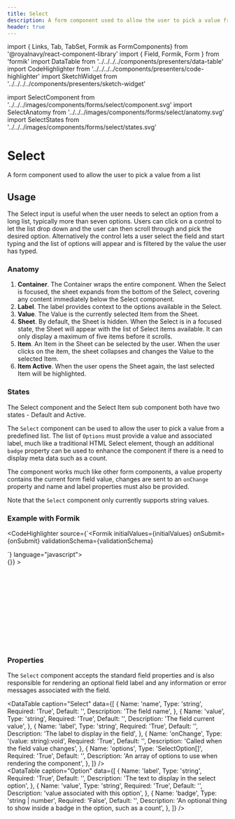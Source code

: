 ```yaml
---
title: Select
description: A form component used to allow the user to pick a value from a list
header: true
---
```


import { Links, Tab, TabSet, Formik as FormComponents} from '@royalnavy/react-component-library'
import { Field, Formik, Form } from 'formik'
import DataTable from '../../../../components/presenters/data-table'
import CodeHighlighter from '../../../../components/presenters/code-highlighter'
import SketchWidget from '../../../../components/presenters/sketch-widget'

import SelectComponent from '../../../images/components/forms/select/component.svg'
import SelectAnatomy from '../../../images/components/forms/select/anatomy.svg'
import SelectStates from '../../../images/components/forms/select/states.svg'

# Select
A form component used to allow the user to pick a value from a list
<SelectComponent />

## Usage
The Select input is useful when the user needs to select an option from a long list, typically more than seven options. Users can click on a control to let the list drop down and the user can then scroll through and pick the desired option. Alternatively the control lets a user select the field and start typing and the list of options will appear and is filtered by the value the user has typed.

<TabSet>

<Tab title="Design">

<SketchWidget name="Select" href="/standards-toolkit.sketch" /> 

### Anatomy

<SelectAnatomy />

1. **Container**. The Container wraps the entire component. When the Select is focused, the sheet expands from the bottom of the Select, covering any content immediately below the Select component.
2. **Label**. The label provides context to the options available in the Select.
3. **Value**. The Value is the currently selected Item from the Sheet.
4. **Sheet**. By default, the Sheet is hidden. When the Select is in a focused state, the Sheet will appear with the list of Select items available. It can only display a maximum of five items before it scrolls.
5. **Item**. An Item in the Sheet can be selected by the user. When the user clicks on the item, the sheet collapses and changes the Value to the selected Item.
6. **Item Active**. When the user opens the Sheet again, the last selected Item will be highlighted.

### States

<SelectStates />

The Select component and the Select Item sub component both have two states - Default and Active.

</Tab>

<Tab title="Develop">

The `Select` component can be used to allow the user to pick a value from a predefined list. The list of `Options` must provide a value and associated label, much like a traditional HTML Select element, though an additional `badge` property can be used to enhance the component if there is a need to display meta data such as a count.

The component works much like other form components, a value property contains the current form field value, changes are sent to an `onChange` property and name and label properties must also be provided.

Note that the `Select` component only currently supports string values.

### Example with Formik
<CodeHighlighter source={`<Formik 
  initialValues={initialValues} 
  onSubmit={onSubmit} 
  validationSchema={validationSchema}
>
<Form>
  <Field 
    name="colour" 
    component={Select} 
    label="Ball colour" 
    options={options} 
  />
</Form>
</Formik>`} language="javascript">
<div style="height: 200px">
<Formik 
  initialValues={{ color: 'red' }} 
  onSubmit={() => {}} 
>
<Form>
  <Field 
    name="colour" 
    component={FormComponents.Select}
    label="Ball colour" 
    options={[
      { value: 'chocolate', label: 'Chocolate', badge: 100 },
      { value: 'chozbun', label: 'Chozo Bun', badge: 21 },
      { value: 'melon', label: 'Melon', badge: 321 },
      { value: 'strawberry', label: 'Strawberry', badge: 200 },
    ]} 
  />
</Form>
</Formik>
</div>
</CodeHighlighter>

### Properties
The `Select` component accepts the standard field properties and is also
responsible for rendering an optional field label and any information or error messages associated 
with the field.

<DataTable caption="Select" data={[
  {
    Name: 'name',
    Type: 'string',
    Required: 'True',
    Default: '',
    Description: 'The field name',
  },
  {
    Name: 'value',
    Type: 'string',
    Required: 'True',
    Default: '',
    Description: 'The field current value',
  },
  {
    Name: 'label',
    Type: 'string',
    Required: 'True',
    Default: '',
    Description: 'The label to display in the field',
  },
  {
    Name: 'onChange',
    Type: '(value: string):void',
    Required: 'True',
    Default: '',
    Description: 'Called when the field value changes',
  },
  {
    Name: 'options',
    Type: 'SelectOption[]',
    Required: 'True',
    Default: '',
    Description: 'An array of options to use when rendering the component',
  },
]} />
<br />
<DataTable caption="Option" data={[
  {
    Name: 'label',
    Type: 'string',
    Required: 'True',
    Default: '',
    Description: 'The text to display in the select option',
  },
  {
    Name: 'value',
    Type: 'string',
    Required: 'True',
    Default: '',
    Description: 'value associated with this option',
  },
  {
    Name: 'badge',
    Type: 'string | number',
    Required: 'False',
    Default: '',
    Description: 'An optional thing to show inside a badge in the option, such as a count',
  },
]} />

</Tab>
</TabSet>
